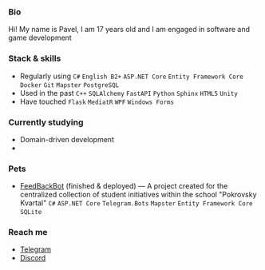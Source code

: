 ### Bio
Hi! My name is Pavel, I am 17 years old and I am engaged in software and game development

### Stack & skills
- Regularly using `C#` `English B2+` `ASP.NET Core` `Entity Framework Core` `Docker` `Git` `Mapster` `PostgreSQL`
- Used in the past `C++` `SQLAlchemy` `FastAPI` `Python` `Sphinx` `HTML5` `Unity`
- Have touched `Flask` `MediatR` `WPF` `Windows Forms`

### Currently studying
- Domain-driven development
- 

### Pets
- [FeedBackBot](https://github.com/Doku4ae4ka/FeedbackBot) (finished & deployed) — A project created for the centralized collection of student initiatives within the school "Pokrovsky Kvartal" `C#` `ASP.NET Core` `Telegram.Bots` `Mapster` `Entity Framework Core` `SQLite`

### Reach me
- [Telegram](https://t.me/PEPIDUSTER)
- [Discord](https://discordapp.com/users/312879192784240643)

